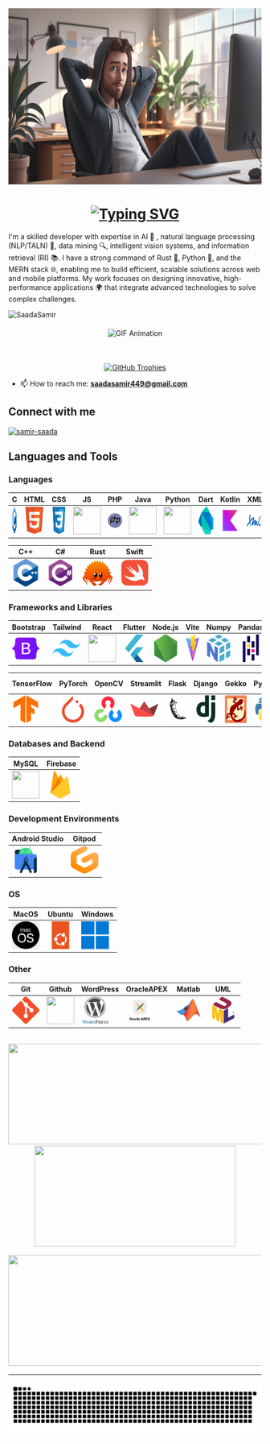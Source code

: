 <img src="assets/_sVVR3uARJKaxjuEQyXuBg.webp" alt="SaadaSamir" width="1024" height="350" />

<h1 align="center">
  <a href="https://github.com/SaadaSamir" target="_blank">
    <img src="https://readme-typing-svg.demolab.com?font=Fira+Code&size=35&duration=3000&pause=1000&color=fe7d37&center=true&vCenter=true&multiline=true&width=600&height=80&lines=Hi+there+%F0%9F%91%8B%2C+I'm+Saada+Samir;" alt="Typing SVG">
  </a>
</h1>



<p> I'm a skilled developer with expertise in AI 🤖 , natural language processing (NLP/TALN) 🧠, data mining 🔍, intelligent vision systems, and information retrieval (RI) 📚. I have a strong command of Rust 🦀, Python 🐍, and the MERN stack 🌐, enabling me to build efficient, scalable solutions across web and mobile platforms. My work focuses on designing innovative, high-performance applications 🌍 that integrate advanced technologies to solve complex challenges.</p>
<img src="https://komarev.com/ghpvc/?username=SaadaSamir&style=for-the-badge&color=orange" alt="SaadaSamir" />



<div align="center" style="margin-top: 20px; margin-bottom: 20px;">
  <img src="https://media.giphy.com/media/qgQUggAC3Pfv687qPC/giphy.gif" alt="GIF Animation" width="480" height="360" />
</div>
<br>





<p align="center">
  <a href="https://github-profile-trophy.vercel.app/?username=SaadaSamir&theme=darkhub&row=1&column=8">
    <img src="https://github-profile-trophy.vercel.app/?username=SaadaSamir&theme=darkhub&row=1&column=8" alt="GitHub Trophies">
  </a>
</p>

<!--
**SaadaSamir/SaadaSamir** is a ✨ _special_ ✨ repository because its `README.md` (this file) appears on your GitHub profile.

Here are some ideas to get you started:

- 🔭 I’m currently working on ...
- 🌱 I’m currently learning ...
- 👯 I’m looking to collaborate on ...
- 🤔 I’m looking for help with ...
- 💬 Ask me about ...
- 😄 Pronouns: ...
- ⚡ Fun fact: ...
-->
- 📫 How to reach me: **saadasamir449@gmail.com**

## Connect with me

<div>
    <a href="https://dz.linkedin.com/in/samir-saada-5667b1245" target="_blank"><img src="https://user-images.githubusercontent.com/74038190/235294012-0a55e343-37ad-4b0f-924f-c8431d9d2483.gif" alt="samir-saada" height="70" width="70" /></a>
</div>

## Languages and Tools

### Languages

| C | HTML | CSS | JS | PHP | Java | Python | Dart | Kotlin | XML |
| --- | --- | --- | --- | --- | --- | --- | --- | --- | --- |
| <img src="https://raw.githubusercontent.com/devicons/devicon/master/icons/c/c-original.svg" height="55" width="55" /> | <img src="https://raw.githubusercontent.com/devicons/devicon/master/icons/html5/html5-original.svg" height="55" width="55" /> | <img src="https://raw.githubusercontent.com/devicons/devicon/master/icons/css3/css3-original.svg" height="55" width="55" /> | <img src="https://techstack-generator.vercel.app/js-icon.svg" height="55" width="55" /> | <img src="https://raw.githubusercontent.com/devicons/devicon/master/icons/php/php-original.svg" height="55" width="55" /> | <img src="https://techstack-generator.vercel.app/java-icon.svg" height="55" width="55" /> | <img src="https://techstack-generator.vercel.app/python-icon.svg" height="55" width="55" /> | <img src="https://raw.githubusercontent.com/devicons/devicon/master/icons/dart/dart-original.svg" height="55" width="55" /> | <img src="https://raw.githubusercontent.com/devicons/devicon/master/icons/kotlin/kotlin-original.svg" height="55" width="55" /> | <img src="https://raw.githubusercontent.com/devicons/devicon/master/icons/xml/xml-original.svg" height="55" width="55" /> |

| C++ | C# | Rust | Swift |
| --- | --- | --- | --- |
| <img src="https://raw.githubusercontent.com/devicons/devicon/master/icons/cplusplus/cplusplus-original.svg" height="55" width="55" /> | <img src="https://raw.githubusercontent.com/devicons/devicon/master/icons/csharp/csharp-original.svg" height="55" width="55" /> | <img src="/assets/R.png" height="55" width="65" /> |<img src="https://raw.githubusercontent.com/devicons/devicon/master/icons/swift/swift-original.svg" title="Swift" alt="Swift" width="55" height="55" /> |


### Frameworks and Libraries

| Bootstrap | Tailwind | React | Flutter | Node.js | Vite | Numpy | Pandas | Sklearn | Keras |
| --- | --- | --- | --- | --- | --- | --- | --- | --- | --- |
| <img src="https://raw.githubusercontent.com/devicons/devicon/master/icons/bootstrap/bootstrap-original.svg" height="55" width="55" /> | <img src="https://raw.githubusercontent.com/devicons/devicon/master/icons/tailwindcss/tailwindcss-original.svg" height="55" width="55" /> | <img src="https://techstack-generator.vercel.app/react-icon.svg" height="55" width="55" /> | <img src="https://raw.githubusercontent.com/devicons/devicon/master/icons/flutter/flutter-original.svg" height="55" width="55" /> | <img src="https://raw.githubusercontent.com/devicons/devicon/master/icons/nodejs/nodejs-original.svg" height="55" width="55" /> | <img src="https://raw.githubusercontent.com/devicons/devicon/master/icons/vitejs/vitejs-original.svg" height="55" width="55" /> | <img src="https://raw.githubusercontent.com/devicons/devicon/master/icons/numpy/numpy-original.svg" title="Numpy" alt="Numpy" width="55" height="55" /> | <img src="https://raw.githubusercontent.com/devicons/devicon/master/icons/pandas/pandas-original.svg" title="Pandas" alt="Pandas" width="55" height="55" /> | <img src="https://raw.githubusercontent.com/devicons/devicon/master/icons/scikitlearn/scikitlearn-original.svg" title="Sklearn" alt="Sklearn" width="55" height="55" /> | <img src="https://raw.githubusercontent.com/devicons/devicon/master/icons/keras/keras-original.svg" title="Keras" alt="Keras" width="55" height="55" /> |

| TensorFlow | PyTorch | OpenCV | Streamlit | Flask | Django | Gekko | PyQt | PySide | Qt Designer |
| --- | --- | --- | --- | --- | --- | --- | --- | --- | --- |
| <img src="https://raw.githubusercontent.com/devicons/devicon/master/icons/tensorflow/tensorflow-original.svg" title="TensorFlow" alt="TensorFlow" width="55" height="55" /> | <img src="https://raw.githubusercontent.com/devicons/devicon/master/icons/pytorch/pytorch-original.svg" title="PyTorch" alt="PyTorch" width="55" height="55" /> | <img src="https://raw.githubusercontent.com/devicons/devicon/master/icons/opencv/opencv-original.svg" title="OpenCV" alt="OpenCV" width="55" height="55" /> | <img src="https://raw.githubusercontent.com/devicons/devicon/master/icons/streamlit/streamlit-original.svg" title="Streamlit" alt="Streamlit" width="55" height="55" /> | <img src="https://raw.githubusercontent.com/devicons/devicon/master/icons/flask/flask-original.svg" title="Flask" alt="Flask" width="55" height="55" /> | <img src="https://raw.githubusercontent.com/devicons/devicon/refs/heads/master/icons/django/django-plain.svg" title="Django" alt="Django" width="55" height="55" /> | <img src="/assets/gekko.png" title="Gekko" alt="Gekko" width="55" height="55" /> | <img src="https://raw.githubusercontent.com/devicons/devicon/master/icons/python/python-original.svg" title="PyQt" alt="PyQt" width="55" height="55" /> | <img src="https://raw.githubusercontent.com/devicons/devicon/master/icons/python/python-original.svg" title="PySide" alt="PySide" width="55" height="55" /> | <img src="https://upload.wikimedia.org/wikipedia/commons/0/0b/Qt_logo_2016.svg" title="Qt Designer" alt="Qt Designer" width="55" height="55" /> |






### Databases and Backend

| MySQL | Firebase |
| --- | --- |
| <img src="https://techstack-generator.vercel.app/mysql-icon.svg" height="55" width="55" /> | <img src="https://raw.githubusercontent.com/devicons/devicon/master/icons/firebase/firebase-original.svg" height="55" width="55" /> |

### Development Environments

| Android Studio | Gitpod |
| --- | --- |
| <img src="https://raw.githubusercontent.com/devicons/devicon/master/icons/androidstudio/androidstudio-original.svg" height="55" width="55" /> | <img src="https://raw.githubusercontent.com/devicons/devicon/master/icons/gitpod/gitpod-original.svg" height="55" width="55" /> |

### OS

| MacOS | Ubuntu | Windows |
| --- | --- | --- |
| <img src="/assets/macOS_logo.png" title="MacOS" alt="MacOS" width="55" height="55" /> | <img src="https://raw.githubusercontent.com/devicons/devicon/master/icons/ubuntu/ubuntu-original.svg" title="Linux Ubuntu" alt="Linux Ubuntu" width="55" height="55" /> | <img src="https://raw.githubusercontent.com/devicons/devicon/master/icons/windows11/windows11-original.svg" title="Windows" alt="Windows" width="55" height="55" /> |

### Other

| Git | Github | WordPress | OracleAPEX | Matlab | UML |
| --- | --- | --- | --- | --- | -- |
| <img src="https://raw.githubusercontent.com/devicons/devicon/master/icons/git/git-original.svg" height="55" width="55" /> | <img src="https://techstack-generator.vercel.app/github-icon.svg" height="55" width="55" /> | <img src="https://raw.githubusercontent.com/devicons/devicon/master/icons/wordpress/wordpress-original.svg" height="55" width="55" /> | <img src="/assets/oracleAPEX_logo.png" height="55" width="55" /> | <img src="https://raw.githubusercontent.com/devicons/devicon/master/icons/matlab/matlab-original.svg" height="55" width="55" /> | <img src="https://raw.githubusercontent.com/devicons/devicon/master/icons/unifiedmodelinglanguage/unifiedmodelinglanguage-original.svg" height="55" width="55" /> |
<br>
<div align="center">
    <img width="600" height="200" src="https://github-readme-stats.vercel.app/api?username=SaadaSamir&token_privatestats=true&show_icons=true&theme=vision-friendly-dark">
    <img  width="400" height="200" src="https://github-readme-stats.vercel.app/api/top-langs?username=SaadaSamir&token_privatestats=true&show_icons=true&locale=en&layout=compact&theme=vision-friendly-dark"">
 <p>
    <img width="800" height="220" src="https://streak-stats.demolab.com?user=SaadaSamir&token_privatestats=true&theme=highcontrast&hide_border=true&border_radius=5&card_width=800">
  </p>
</div>

---
<div align="center">
<picture>
  <source media="(prefers-color-scheme: dark)" srcset="https://raw.githubusercontent.com/SaadaSamir/SaadaSamir/output/github-snake-dark.svg" />
  <source media="(prefers-color-scheme: light)" srcset="https://raw.githubusercontent.com/SaadaSamir/SaadaSamir/output/github-snake.svg" />
  <img alt="github-snake" src="https://raw.githubusercontent.com/SaadaSamir/SaadaSamir/output/github-snake.svg" />
</picture>
</div>
